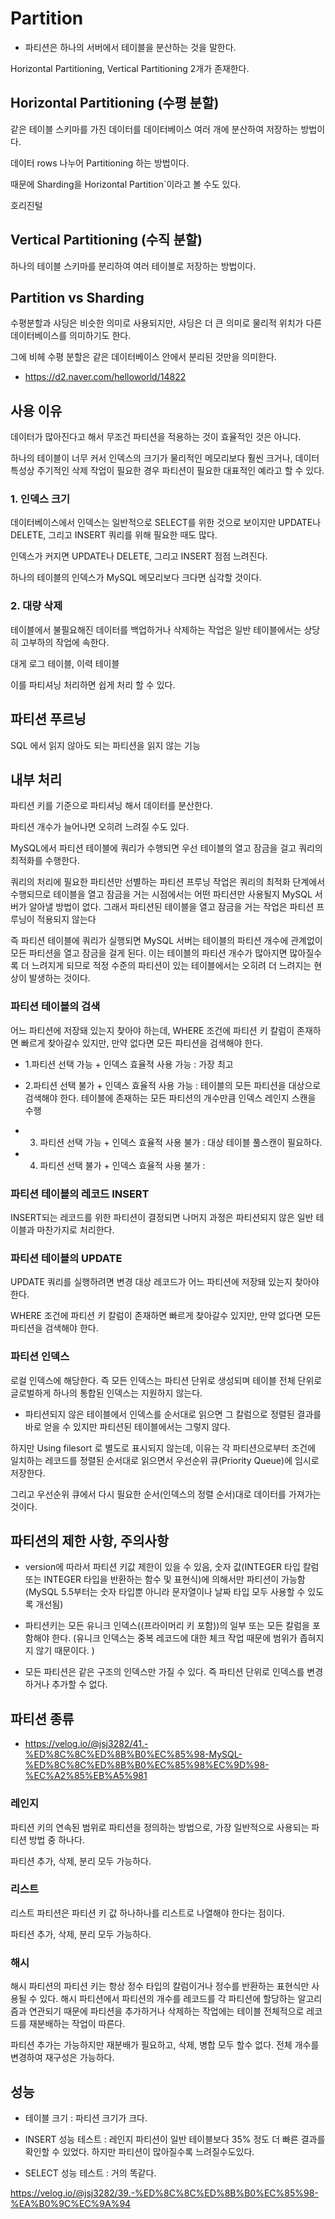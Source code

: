 # Partition

- 파티션은 하나의 서버에서 테이블을 분산하는 것을 말한다. 

Horizontal Partitioning, Vertical Partitioning 2개가 존재한다. 

## Horizontal Partitioning (수평 분할)

같은 테이블 스키마를 가진 데이터를 데이터베이스 여러 개에 분산하여 저장하는 방법이다. 

데이터 rows 나누어 Partitioning 하는 방법이다.

때문에 Sharding을 Horizontal Partition`이라고 볼 수도 있다.

호리진털 

## Vertical Partitioning (수직 분할)

하나의 테이블 스키마를 분리하여 여러 테이블로 저장하는 방법이다. 

## Partition vs Sharding

수평분할과 샤딩은 비슷한 의미로 사용되지만, 샤딩은 더 큰 의미로 물리적 위치가 다른 데이터베이스를 의미하기도 한다. 

그에 비헤 수평 분할은 같은 데이터베이스 안에서 분리된 것만을 의미한다.

- https://d2.naver.com/helloworld/14822


## 사용 이유 

데이터가 많아진다고 해서 무조건 파티션을 적용하는 것이 효율적인 것은 아니다. 

하나의 테이블이 너무 커서 인덱스의 크기가 물리적인 메모리보다 훨씬 크거나, 데이터 특성상 주기적인 삭제 작업이 필요한 경우 파티션이 필요한 대표적인 예라고 할 수 있다.

### 1. 인덱스 크기

데이터베이스에서 인덱스는 일반적으로 SELECT를 위한 것으로 보이지만 UPDATE나 DELETE, 그리고 INSERT 쿼리를 위해 필요한 때도 많다.

인덱스가 커지면 UPDATE나 DELETE, 그리고 INSERT 점점 느려진다.

하나의 테이블의 인덱스가 MySQL 메모리보다 크다면 심각할 것이다. 


### 2. 대량 삭제 

테이블에서 불필요해진 데이터를 백업하거나 삭제하는 작업은 일반 테이블에서는 상당히 고부하의 작업에 속한다. 

대게 로그 테이블, 이력 테이블

이를 파티셔닝 처리하면 쉽게 처리 할 수 있다.

## 파티션 푸르닝 

SQL 에서 읽지 않아도 되는 파티션을 읽지 않는 기능 

## 내부 처리

파티션 키를 기준으로 파티셔닝 해서 데이터를 분산한다.

파티션 개수가 늘어나면 오히려 느려질 수도 있다. 

MySQL에서 파티션 테이블에 쿼리가 수행되면 우선 테이블의 열고 잠금을 걸고 쿼리의 최적화를 수행한다.

쿼리의 처리에 필요한 파티션만 선별하는 파티션 프루닝 작업은 쿼리의 최적화 단계에서 수행되므로 테이블을 열고 잠금을 거는 시점에서는 어떤 파티션만 사용될지 MySQL 서버가 알아낼 방법이 없다. 그래서 파티션된 테이블을 열고 잠금을 거는 작업은 파티션 프루닝이 적용되지 않는다

즉 파티션 테이블에 쿼리가 실행되면 MySQL 서버는 테이블의 파티션 개수에 관계없이 모든 파티션을 열고 잠금을 걸게 된다. 이는 테이블의 파티션 개수가 많아지면 많아질수록 더 느려지게 되므로 적정 수준의 파티션이 있는 테이블에서는 오히려 더 느려지는 현상이 발생하는 것이다. 


### 파티션 테이블의 검색

어느 파티션에 저장돼 있는지 찾아야 하는데, WHERE 조건에 파티션 키 칼럼이 존재하면 빠르게 찾아갈수 있지만, 만약 없다면 모든 파티션을 검색해야 한다.

- 1.파티션 선택 가능 + 인덱스 효율적 사용 가능 : 가장 최고

- 2.파티션 선택 불가 + 인덱스 효율적 사용 가능 : 테이블의 모든 파티션을 대상으로 검색해야 한다. 테이블에 존재하는 모든 파티션의 개수만큼 인덱스 레인지 스캔을 수행

- 3. 파티션 선택 가능 + 인덱스 효율적 사용 불가 : 대상 테이블 풀스캔이 필요하다.

- 4. 파티션 선택 불가 + 인덱스 효율적 사용 불가 : 

### 파티션 테이블의 레코드 INSERT

INSERT되는 레코드를 위한 파티션이 결정되면 나머지 과정은 파티션되지 않은 일반 테이블과 마찬가지로 처리한다. 

### 파티션 테이블의 UPDATE

UPDATE 쿼리를 실행하려면 변경 대상 레코드가 어느 파티션에 저장돼 있는지 찾아야 한다. 

WHERE 조건에 파티션 키 칼럼이 존재하면 빠르게 찾아갈수 있지만, 만약 없다면 모든 파티션을 검색해야 한다.

### 파티션 인덱스

로컬 인덱스에 해당한다. 즉 모든 인덱스는 파티션 단위로 생성되며 테이블 전체 단위로 글로벌하게 하나의 통합된 인덱스는 지원하지 않는다.

 - 파티션되지 않은 테이블에서 인덱스를 순서대로 읽으면 그 칼럼으로 정렬된 결과를 바로 얻을 수 있지만 파티션된 테이블에서는 그렇지 않다.
 
하지만 Using filesort 로 별도로 표시되지 않는데, 이유는 각 파티션으로부터 조건에 일치하는 레코드를 정렬된 순서대로 읽으면서 우선순위 큐(Priority Queue)에 임시로 저장한다. 

그리고 우선순위 큐에서 다시 필요한 순서(인덱스의 정렬 순서)대로 데이터를 가져가는 것이다. 


## 파티션의 제한 사항, 주의사항

- version에 따라서 파티션 키값 제한이 있을 수 있음, 숫자 값(INTEGER 타입 칼럼 또는 INTEGER 타입을 반환하는 함수 및 표현식)에 의해서만 파티션이 가능함(MySQL 5.5부터는 숫자 타입뿐 아니라 문자열이나 날짜 타입 모두 사용할 수 있도록 개선됨)

- 파티션키는 모든 유니크 인덱스((프라이머리 키 포함))의 일부 또는 모든 칼럼을 포함해야 한다. (유니크 인덱스는 중복 레코드에 대한 체크 작업 때문에 범위가 좁혀지지 않기 때문이다. )

- 모든 파티션은 같은 구조의 인덱스만 가질 수 있다. 즉 파티션 단위로 인덱스를 변경하거나 추가할 수 없다. 


## 파티션 종류 

- https://velog.io/@jsj3282/41.-%ED%8C%8C%ED%8B%B0%EC%85%98-MySQL-%ED%8C%8C%ED%8B%B0%EC%85%98%EC%9D%98-%EC%A2%85%EB%A5%981

### 레인지

파티션 키의 연속된 범위로 파티션을 정의하는 방법으로, 가장 일반적으로 사용되는 파티션 방법 중 하나다.

파티션 추가, 삭제, 분리 모두 가능하다.

### 리스트

리스트 파티션은 파티션 키 값 하나하나를 리스트로 나열해야 한다는 점이다.

파티션 추가, 삭제, 분리 모두 가능하다.

### 해시 
해시 파티션의 파티션 키는 항상 정수 타입의 칼럼이거나 정수를 반환하는 표현식만 사용될 수 있다. 해시 파티션에서 파티션의 개수를 레코드를 각 파티션에 할당하는 알고리즘과 연관되기 때문에 파티션을 추가하거나 삭제하는 작업에는 테이블 전체적으로 레코드를 재분배하는 작업이 따른다.

파티션 추가는 가능하지만 재분배가 필요하고, 삭제, 병합 모두 할수 없다. 전체 개수를 변경하여 재구성은 가능하다.


## 성능 

- 테이블 크기 : 파티션 크기가 크다. 

- INSERT 성능 테스트 : 레인지 파티션이 일반 테이블보다 35% 정도 더 빠른 결과를 확인할 수 있었다. 하지만 파티션이 많아질수록 느려질수도있다. 

- SELECT 성능 테스트 : 거의 똑같다. 



https://velog.io/@jsj3282/39.-%ED%8C%8C%ED%8B%B0%EC%85%98-%EA%B0%9C%EC%9A%94